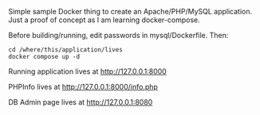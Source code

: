 Simple sample Docker thing to create an Apache/PHP/MySQL
application. Just a proof of concept as I am learning docker-compose.

Before building/running, edit passwords in mysql/Dockerfile. Then:

```console
cd /where/this/application/lives
docker compose up -d
```

Running application lives at http://127.0.0.1:8000

PHPInfo lives at http://127.0.0.1:8000/info.php

DB Admin page lives at http://127.0.0.1:8080


